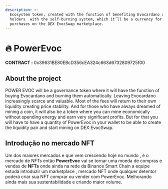 ```yaml
---
description: >-
  Ecosystem token, created with the function of benefiting Evocardano and all
  holders  with the self-burning system, which it’ll be a currency for NFT's
  purchases on the DEX EvocSwap marketplace.
---
```


# 🔥 PowerEvoc

**CONTRACT :** 0x39631BE80EBcD356cEA324c663d6732809725f00

## About the project

POWER EVOC will be a governance token where it will have the function of buying Evocardano and burning them automatically. Leaving Evocardano increasingly scarce and valuable. Most of the fees will return to their own liquidity creating price stability. And for those who have always dreamed of mining a coin, it will also be a token where you can mine economically without spending energy and earn very significant profits. But for that you will have to have a quantity of PowerEvoc in your wallet to be able to create the liquidity pair and start mining on DEX EvocSwap.



## Introdução no mercado NFT

Um dos maiores mercados e que vem crescendo hoje no mundo , é o mercado de NFTs então **PowerEvoc**  vai se tornar uma moeda de compras e vendas de **NFTs** onde ainda na rede da Binance Smart Chain a equipe estuda introduzir um marketplace ,  mercado NFT onde qualquer detentor poderá criar sua NFT comprar ou vender com PowerEvoc. Melhorando ainda mais sua sustentabilidade e criando maior volume.

